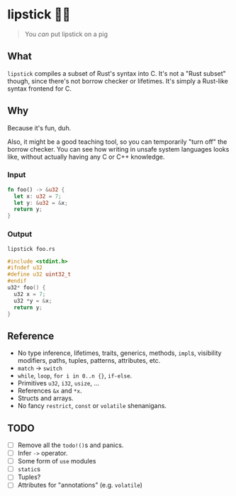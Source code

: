 # lipstick 💄🐷

> You _can_ put lipstick on a pig

## What
`lipstick` compiles a subset of Rust's syntax into C. It's not a "Rust subset" though, since there's not borrow checker or lifetimes. It's simply a Rust-like syntax frontend for C.

## Why
Because it's fun, duh.

Also, it might be a good teaching tool, so you can temporarily "turn off" the borrow checker. You can see how writing in unsafe system languages looks like, without actually having any C or C++ knowledge.

### Input
```rust
fn foo() -> &u32 {
  let x: u32 = 7;
  let y: &u32 = &x;
  return y;
}
```

### Output
```
lipstick foo.rs
```

```c
#include <stdint.h>
#ifndef u32
#define u32 uint32_t
#endif
u32* foo() {
  u32 x = 7;
  u32 *y = &x;
  return y;
}
```

## Reference
* No type inference, lifetimes, traits, generics, methods, `impl`s, visibility modifiers, paths, tuples, patterns, attributes, etc.
* `match` &rarr; `switch`
* `while`, `loop`, `for i in 0..n {}`, `if-else`.
* Primitives `u32`, `i32`, `usize`, ...
* References `&x` and `*x`.
* Structs and arrays.
* No fancy `restrict`, `const` or `volatile` shenanigans.

## TODO
* [ ] Remove all the `todo!()`s and panics.
* [ ] Infer `->` operator.
* [ ] Some form of `use` modules
* [ ] `static`s
* [ ] Tuples?
* [ ] Attributes for "annotations" (e.g. `volatile`)
